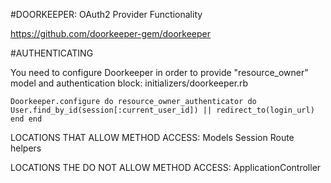 #DOORKEEPER: OAuth2 Provider Functionality

https://github.com/doorkeeper-gem/doorkeeper

#AUTHENTICATING

You need to configure Doorkeeper in order to provide "resource_owner" model and authentication block: initializers/doorkeeper.rb

`Doorkeeper.configure do
  resource_owner_authenticator do
    User.find_by_id(session[:current_user_id]) || redirect_to(login_url)
  end
end`

LOCATIONS THAT ALLOW METHOD ACCESS:
Models
Session
Route helpers

LOCATIONS THE DO NOT ALLOW METHOD ACCESS:
ApplicationController

